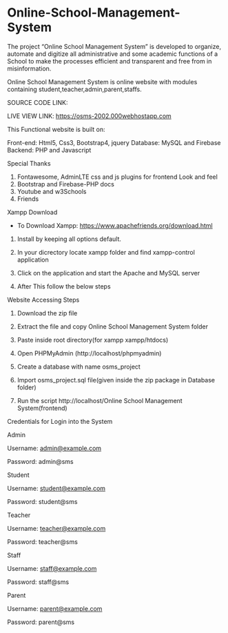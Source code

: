 # Online-School-Management-System
The project “Online School Management System” is developed to organize, automate and  digitize all administrative and some academic functions of a School to make the processes  efficient and transparent and free from in misinformation.

Online School Management System is online website with modules containing student,teacher,admin,parent,staffs.

SOURCE CODE LINK: 

LIVE VIEW LINK: https://osms-2002.000webhostapp.com

This Functional website is built on:

Front-end: Html5, Css3, Bootstrap4, jquery
Database: MySQL and Firebase
Backend: PHP and Javascript 

Special Thanks
1. Fontawesome, AdminLTE css and js plugins for frontend Look and feel
2. Bootstrap and Firebase-PHP docs
3. Youtube and w3Schools
4. Friends


Xampp Download

* To Download Xampp: https://www.apachefriends.org/download.html

1. Install by keeping all options default.

2. In your dicrectory locate xampp folder and find xampp-control application 

3. Click on the application and start the Apache and MySQL server

4. After This follow the below steps


Website Accessing Steps

1. Download the zip file

2. Extract the file and copy Online School Management System folder

3. Paste inside root directory(for xampp xampp/htdocs)

4. Open PHPMyAdmin (http://localhost/phpmyadmin)

5. Create a database with name osms_project

6. Import osms_project.sql file(given inside the zip package in Database folder)

7. Run the script http://localhost/Online School Management System(frontend)


Credentials for Login into the System

Admin

Username: admin@example.com

Password: admin@sms

Student

Username: student@example.com

Password: student@sms

Teacher

Username: teacher@example.com 

Password: teacher@sms

Staff

Username: staff@example.com 

Password: staff@sms

Parent

Username: parent@example.com

Password: parent@sms
